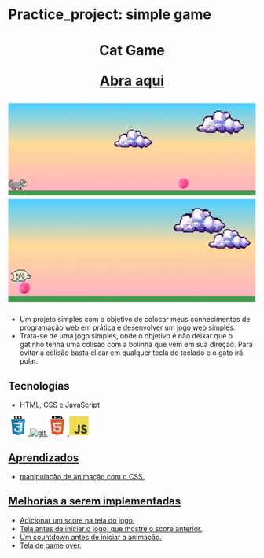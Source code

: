 # Practice_project: simple game

 <h1 align="center">
  <p>Cat Game</p>
  <p><a href="https://borges-camila.github.io/Cat_game/">Abra aqui</a></p>
  <img src="./github/game-main.png">
  <img src="./github/game-ko.png">
</h1>

- Um projeto simples com o objetivo de colocar meus conhecimentos de programação web em prática e desenvolver um jogo web simples.
- Trata-se de uma jogo simples, onde o objetivo é não deixar que o gatinho tenha uma colisão com a bolinha que vem em sua direção. Para evitar a colisão basta clicar em qualquer tecla do teclado e o gato irá pular.

## Tecnologias

- HTML, CSS e JavaScript
<p align="left"> <a href="https://www.w3schools.com/css/" target="_blank" rel="noreferrer"> <img src="https://raw.githubusercontent.com/devicons/devicon/master/icons/css3/css3-original-wordmark.svg" alt="css3" width="40" height="40"/> </a> <a href="https://git-scm.com/" target="_blank" rel="noreferrer"> <img src="https://www.vectorlogo.zone/logos/git-scm/git-scm-icon.svg" alt="git" width="40" height="40"/> </a> <a href="https://www.w3.org/html/" target="_blank" rel="noreferrer"> <img src="https://raw.githubusercontent.com/devicons/devicon/master/icons/html5/html5-original-wordmark.svg" alt="html5" width="40" height="40"/> </a> <a href="https://developer.mozilla.org/en-US/docs/Web/JavaScript" target="_blank" rel="noreferrer"> <img src="https://raw.githubusercontent.com/devicons/devicon/master/icons/javascript/javascript-original.svg" alt="javascript" width="40" height="40"/> </a> <a href="https://reactjs.org/" target="_blank" rel="noreferrer">

## Aprendizados

- manipulação de animação com o CSS.

## Melhorias a serem implementadas

- Adicionar um score na tela do jogo.
- Tela antes de iniciar o jogo, que mostre o score anterior.
- Um countdown antes de iniciar a animação.
- Tela de game over.

